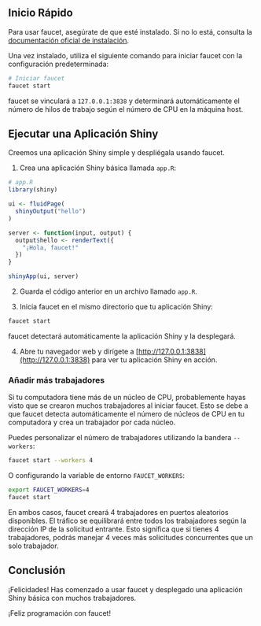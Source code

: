 ## Inicio Rápido

Para usar faucet, asegúrate de que esté instalado. Si no lo está, consulta la [documentación oficial de instalación](./install.md).

Una vez instalado, utiliza el siguiente comando para iniciar faucet con la configuración predeterminada:

```bash
# Iniciar faucet
faucet start
```

faucet se vinculará a `127.0.0.1:3838` y determinará automáticamente el número de hilos de trabajo según el número de CPU en la máquina host.

## Ejecutar una Aplicación Shiny

Creemos una aplicación Shiny simple y despliégala usando faucet.

1. Crea una aplicación Shiny básica llamada `app.R`:

```R
# app.R
library(shiny)

ui <- fluidPage(
  shinyOutput("hello")
)

server <- function(input, output) {
  output$hello <- renderText({
    "¡Hola, faucet!"
  })
}

shinyApp(ui, server)
```

2. Guarda el código anterior en un archivo llamado `app.R`.

3. Inicia faucet en el mismo directorio que tu aplicación Shiny:

```bash
faucet start
```

faucet detectará automáticamente la aplicación Shiny y la desplegará.

4. Abre tu navegador web y dirígete a [http://127.0.0.1:3838](http://127.0.0.1:3838) para ver tu aplicación Shiny en acción.

### Añadir más trabajadores

Si tu computadora tiene más de un núcleo de CPU, probablemente hayas visto que se crearon muchos trabajadores al iniciar faucet. Esto se debe a que faucet detecta automáticamente el número de núcleos de CPU en tu computadora y crea un trabajador por cada núcleo.

Puedes personalizar el número de trabajadores utilizando la bandera `--workers`:

```bash
faucet start --workers 4
```

O configurando la variable de entorno `FAUCET_WORKERS`:

```bash
export FAUCET_WORKERS=4
faucet start
```

En ambos casos, faucet creará 4 trabajadores en puertos aleatorios disponibles. El tráfico se equilibrará entre todos los trabajadores según la dirección IP de la solicitud entrante. Esto significa que si tienes 4 trabajadores, podrás manejar 4 veces más solicitudes concurrentes que un solo trabajador.

## Conclusión

¡Felicidades! Has comenzado a usar faucet y desplegado una aplicación Shiny básica con muchos trabajadores.

¡Feliz programación con faucet!
